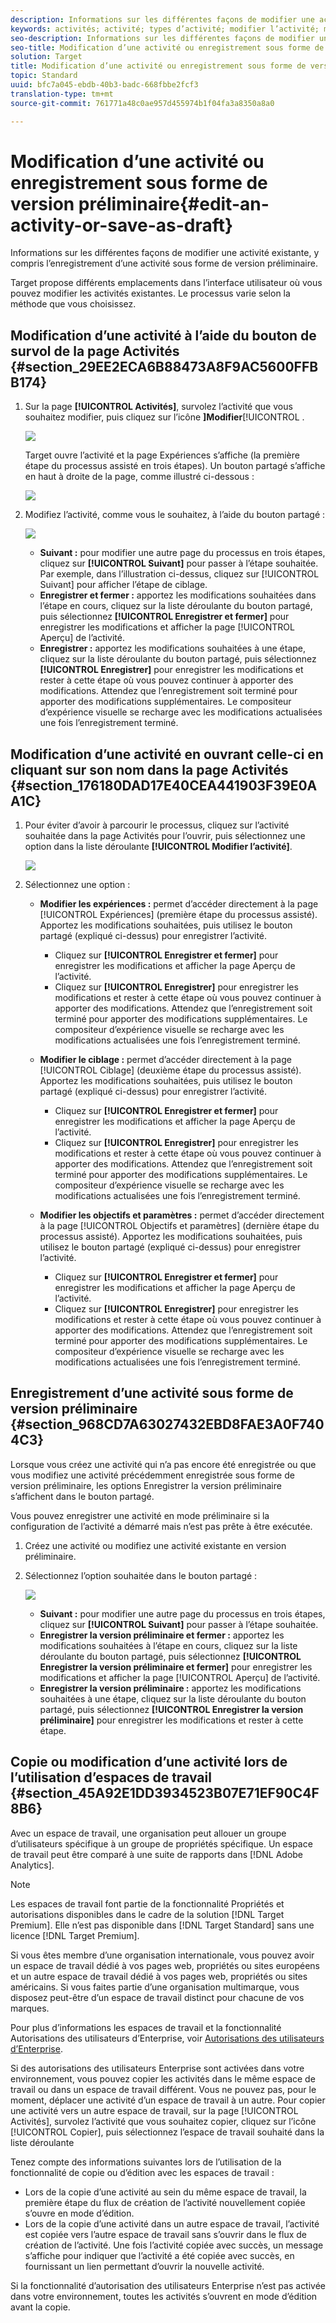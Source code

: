 ```yaml
---
description: Informations sur les différentes façons de modifier une activité existante, y compris l’enregistrement d’une activité sous forme de version préliminaire.
keywords: activités; activité; types d’activité; modifier l’activité; modifier; version préliminaire
seo-description: Informations sur les différentes façons de modifier une activité existante, y compris l’enregistrement d’une activité sous forme de version préliminaire.
seo-title: Modification d’une activité ou enregistrement sous forme de version préliminaire
solution: Target
title: Modification d’une activité ou enregistrement sous forme de version préliminaire
topic: Standard
uuid: bfc7a045-ebdb-40b3-badc-668fbbe2fcf3
translation-type: tm+mt
source-git-commit: 761771a48c0ae957d455974b1f04fa3a8350a8a0

---
```



# Modification d’une activité ou enregistrement sous forme de version préliminaire{#edit-an-activity-or-save-as-draft}

Informations sur les différentes façons de modifier une activité existante, y compris l’enregistrement d’une activité sous forme de version préliminaire.

Target propose différents emplacements dans l’interface utilisateur où vous pouvez modifier les activités existantes. Le processus varie selon la méthode que vous choisissez.

## Modification d’une activité à l’aide du bouton de survol de la page Activités  {#section_29EE2ECA6B88473A8F9AC5600FFBB174}

1. Sur la page **[!UICONTROL Activités]**, survolez l’activité que vous souhaitez modifier, puis cliquez sur l’icône **]Modifier**[!UICONTROL .

   ![](assets/hover_edit.png)

   Target ouvre l’activité et la page Expériences s’affiche (la première étape du processus assisté en trois étapes). Un bouton partagé s’affiche en haut à droite de la page, comme illustré ci-dessous :

   ![](assets/edit_split_button.png)

1. Modifiez l’activité, comme vous le souhaitez, à l’aide du bouton partagé :

   ![](assets/edit_split_button_2.png)

   * **Suivant :** pour modifier une autre page du processus en trois étapes, cliquez sur **[!UICONTROL Suivant]** pour passer à l’étape souhaitée. Par exemple, dans l’illustration ci-dessus, cliquez sur [!UICONTROL Suivant] pour afficher l’étape de ciblage.
   * **Enregistrer et fermer :** apportez les modifications souhaitées dans l’étape en cours, cliquez sur la liste déroulante du bouton partagé, puis sélectionnez **[!UICONTROL Enregistrer et fermer]** pour enregistrer les modifications et afficher la page [!UICONTROL Aperçu] de l’activité.
   * **Enregistrer :** apportez les modifications souhaitées à une étape, cliquez sur la liste déroulante du bouton partagé, puis sélectionnez **[!UICONTROL Enregistrer]** pour enregistrer les modifications et rester à cette étape où vous pouvez continuer à apporter des modifications. Attendez que l’enregistrement soit terminé pour apporter des modifications supplémentaires. Le compositeur d’expérience visuelle se recharge avec les modifications actualisées une fois l’enregistrement terminé.

## Modification d’une activité en ouvrant celle-ci en cliquant sur son nom dans la page Activités  {#section_176180DAD17E40CEA441903F39E0AA1C}

1. Pour éviter d’avoir à parcourir le processus, cliquez sur l’activité souhaitée dans la page Activités pour l’ouvrir, puis sélectionnez une option dans la liste déroulante **[!UICONTROL Modifier l’activité]**.

   ![](assets/edit_activity.png)

1. Sélectionnez une option :

   * **Modifier les expériences :** permet d’accéder directement à la page [!UICONTROL Expériences] (première étape du processus assisté). Apportez les modifications souhaitées, puis utilisez le bouton partagé (expliqué ci-dessus) pour enregistrer l’activité.

      * Cliquez sur **[!UICONTROL Enregistrer et fermer]** pour enregistrer les modifications et afficher la page Aperçu de l’activité.
      * Cliquez sur **[!UICONTROL Enregistrer]** pour enregistrer les modifications et rester à cette étape où vous pouvez continuer à apporter des modifications. Attendez que l’enregistrement soit terminé pour apporter des modifications supplémentaires. Le compositeur d’expérience visuelle se recharge avec les modifications actualisées une fois l’enregistrement terminé.
   * **Modifier le ciblage :** permet d’accéder directement à la page [!UICONTROL Ciblage] (deuxième étape du processus assisté). Apportez les modifications souhaitées, puis utilisez le bouton partagé (expliqué ci-dessus) pour enregistrer l’activité.

      * Cliquez sur **[!UICONTROL Enregistrer et fermer]** pour enregistrer les modifications et afficher la page Aperçu de l’activité.
      * Cliquez sur **[!UICONTROL Enregistrer]** pour enregistrer les modifications et rester à cette étape où vous pouvez continuer à apporter des modifications. Attendez que l’enregistrement soit terminé pour apporter des modifications supplémentaires. Le compositeur d’expérience visuelle se recharge avec les modifications actualisées une fois l’enregistrement terminé.
   * **Modifier les objectifs et paramètres :** permet d’accéder directement à la page [!UICONTROL Objectifs et paramètres] (dernière étape du processus assisté). Apportez les modifications souhaitées, puis utilisez le bouton partagé (expliqué ci-dessus) pour enregistrer l’activité.

      * Cliquez sur **[!UICONTROL Enregistrer et fermer]** pour enregistrer les modifications et afficher la page Aperçu de l’activité.
      * Cliquez sur **[!UICONTROL Enregistrer]** pour enregistrer les modifications et rester à cette étape où vous pouvez continuer à apporter des modifications. Attendez que l’enregistrement soit terminé pour apporter des modifications supplémentaires. Le compositeur d’expérience visuelle se recharge avec les modifications actualisées une fois l’enregistrement terminé.



## Enregistrement d’une activité sous forme de version préliminaire  {#section_968CD7A63027432EBD8FAE3A0F7404C3}

Lorsque vous créez une activité qui n’a pas encore été enregistrée ou que vous modifiez une activité précédemment enregistrée sous forme de version préliminaire, les options Enregistrer la version préliminaire s’affichent dans le bouton partagé.

Vous pouvez enregistrer une activité en mode préliminaire si la configuration de l’activité a démarré mais n’est pas prête à être exécutée.

1. Créez une activité ou modifiez une activité existante en version préliminaire.
1. Sélectionnez l’option souhaitée dans le bouton partagé :

   ![](assets/save_draft.png)

   * **Suivant :** pour modifier une autre page du processus en trois étapes, cliquez sur **[!UICONTROL Suivant]** pour passer à l’étape souhaitée. 
   * **Enregistrer la version préliminaire et fermer :** apportez les modifications souhaitées à l’étape en cours, cliquez sur la liste déroulante du bouton partagé, puis sélectionnez **[!UICONTROL Enregistrer la version préliminaire et fermer]** pour enregistrer les modifications et afficher la page [!UICONTROL Aperçu] de l’activité.
   * **Enregistrer la version préliminaire :** apportez les modifications souhaitées à une étape, cliquez sur la liste déroulante du bouton partagé, puis sélectionnez **[!UICONTROL Enregistrer la version préliminaire]** pour enregistrer les modifications et rester à cette étape.

## Copie ou modification d’une activité lors de l’utilisation d’espaces de travail {#section_45A92E1DD3934523B07E71EF90C4F8B6}

Avec un espace de travail, une organisation peut allouer un groupe d’utilisateurs spécifique à un groupe de propriétés spécifique. Un espace de travail peut être comparé à une suite de rapports dans [!DNL Adobe Analytics].

>[!NOTE]
>
>Les espaces de travail font partie de la fonctionnalité Propriétés et autorisations disponibles dans le cadre de la solution [!DNL Target Premium]. Elle n’est pas disponible dans [!DNL Target Standard] sans une licence [!DNL Target Premium].

Si vous êtes membre d’une organisation internationale, vous pouvez avoir un espace de travail dédié à vos pages web, propriétés ou sites européens et un autre espace de travail dédié à vos pages web, propriétés ou sites américains. Si vous faites partie d’une organisation multimarque, vous disposez peut-être d’un espace de travail distinct pour chacune de vos marques.

Pour plus d’informations les espaces de travail et la fonctionnalité Autorisations des utilisateurs d’Enterprise, voir  [Autorisations des utilisateurs d’Enterprise](../administrating-target/c-user-management/property-channel/property-channel.md#concept_E396B16FA2024ADBA27BC056138F9838).

Si des autorisations des utilisateurs Enterprise sont activées dans votre environnement, vous pouvez copier les activités dans le même espace de travail ou dans un espace de travail différent. Vous ne pouvez pas, pour le moment, déplacer une activité d’un espace de travail à un autre. Pour copier une activité vers un autre espace de travail, sur la page [!UICONTROL Activités], survolez l’activité que vous souhaitez copier, cliquez sur l’icône [!UICONTROL Copier], puis sélectionnez l’espace de travail souhaité dans la liste déroulante

Tenez compte des informations suivantes lors de l’utilisation de la fonctionnalité de copie ou d’édition avec les espaces de travail :

* Lors de la copie d’une activité au sein du même espace de travail, la première étape du flux de création de l’activité nouvellement copiée s’ouvre en mode d’édition.
* Lors de la copie d’une activité dans un autre espace de travail, l’activité est copiée vers l’autre espace de travail sans s’ouvrir dans le flux de création de l’activité. Une fois l’activité copiée avec succès, un message s’affiche pour indiquer que l’activité a été copiée avec succès, en fournissant un lien permettant d’ouvrir la nouvelle activité.

Si la fonctionnalité d’autorisation des utilisateurs Enterprise n’est pas activée dans votre environnement, toutes les activités s’ouvrent en mode d’édition avant la copie.
